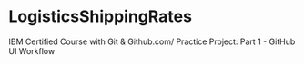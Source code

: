 # LogisticsShippingRates
IBM Certified Course with Git &amp; Github.com/ Practice Project: Part 1 - GitHub UI Workflow
